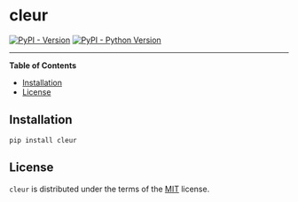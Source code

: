 # cleur

[![PyPI - Version](https://img.shields.io/pypi/v/cleur.svg)](https://pypi.org/project/cleur)
[![PyPI - Python Version](https://img.shields.io/pypi/pyversions/cleur.svg)](https://pypi.org/project/cleur)

-----

**Table of Contents**

- [Installation](#installation)
- [License](#license)

## Installation

```console
pip install cleur
```

## License

`cleur` is distributed under the terms of the [MIT](https://spdx.org/licenses/MIT.html) license.
